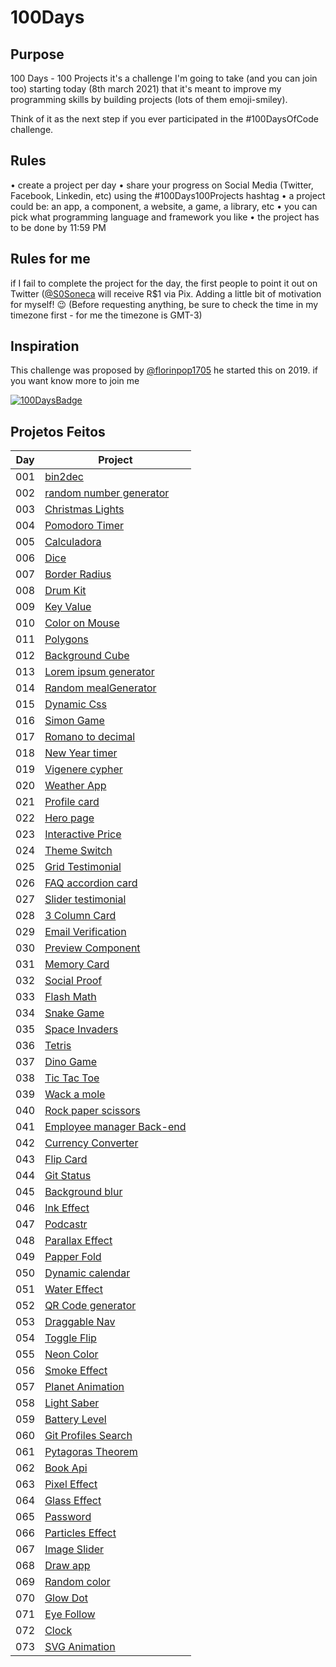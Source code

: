 # 100Days

## Purpose

100 Days - 100 Projects it's a challenge I'm going to take (and you can join too) starting today (8th march 2021) that it's meant to improve my programming skills by building projects (lots of them emoji-smiley).

Think of it as the next step if you ever participated in the #100DaysOfCode challenge.

## Rules

• create a project per day
• share your progress on Social Media (Twitter, Facebook, Linkedin, etc) using the #100Days100Projects hashtag
• a project could be: an app, a component, a website, a game, a library, etc
• you can pick what programming language and framework you like
• the project has to be done by 11:59 PM

## Rules for me

if I fail to complete the project for the day, the first people to point it out on Twitter ([@S0Soneca](https://twitter.com/S0Soneca) will receive R$1 via Pix. Adding a little bit of motivation for myself! 😉 (Before requesting anything, be sure to check the time in my timezone first - for me the timezone is GMT-3)

## Inspiration

This challenge was proposed by [@florinpop1705](https://twitter.com/florinpop1705) he started this on 2019. if you want know more to join me

[![100DaysBadge](https://img.shields.io/badge/100DaysChallenge-9732a8)](https://www.florin-pop.com/blog/2019/09/100-days-100-projects/)

## Projetos Feitos

| Day | Project                                                                                |
| --- | -------------------------------------------------------------------------------------- |
| 001 | [bin2dec](https://sones-100days.netlify.app/day1to10/bin2dec/)                         |
| 002 | [random number generator](https://sones-100days.netlify.app/day1to10/randomNumber)     |
| 003 | [Christmas Lights](https://sones-100days.netlify.app/day1to10/christmaslights)         |
| 004 | [Pomodoro Timer](https://sones-100days.netlify.app/day1to10/pomodoro)                  |
| 005 | [Calculadora](https://sones-100days.netlify.app/day1to10//calculator)                  |
| 006 | [Dice](https://sones-100days.netlify.app/day1to10/dice)                                |
| 007 | [Border Radius](https://sones-100days.netlify.app/day1to10/border-radius)              |
| 008 | [Drum Kit](https://sones-100days.netlify.app/day1to10/drumkit)                         |
| 009 | [Key Value](https://sones-100days.netlify.app/day1to10/keyvalue)                       |
| 010 | [Color on Mouse](https://sones-100days.netlify.app/day1to10/coloronmouse)              |
| 011 | [Polygons](https://sones-100days.netlify.app/day11to20/polygons)                       |
| 012 | [Background Cube](https://sones-100days.netlify.app/day11to20/bgcube)                  |
| 013 | [Lorem ipsum generator](https://sones-100days.netlify.app/day11to20/lipsum)            |
| 014 | [Random mealGenerator](https://sones-100days.netlify.app/day11to20/mealgenerator)      |
| 015 | [Dynamic Css](https://sones-100days.netlify.app/day11to20/dynamicss)                   |
| 016 | [Simon Game](https://sones-100days.netlify.app/day11to20/simongame)                    |
| 017 | [Romano to decimal](https://sones-100days.netlify.app/day11to20/romand2decimal)        |
| 018 | [New Year timer](https://sones-100days.netlify.app/day11to20/timer)                    |
| 019 | [Vigenere cypher](https://sones-100days.netlify.app/day11to20/vigenere)                |
| 020 | [Weather App](https://sones-100days.netlify.app/day11to20/weather)                     |
| 021 | [Profile card](https://sones-100days.netlify.app/day21to30/cardprofile)                |
| 022 | [Hero page](https://sones-100days.netlify.app/day21to30/curvedsection)                 |
| 023 | [Interactive Price](https://sones-100days.netlify.app/day21to30/interactiveprice/)     |
| 024 | [Theme Switch](https://sones-100days.netlify.app/day21to30/themeswitch/)               |
| 025 | [Grid Testimonial](https://sones-100days.netlify.app/day21to30/testimonialsgrid/)      |
| 026 | [FAQ accordion card](https://sones-100days.netlify.app/day21to30/faqaccordioncard/)    |
| 027 | [Slider testimonial](https://sones-100days.netlify.app/day21to30/slidertestimonial/)   |
| 028 | [3 Column Card](https://sones-100days.netlify.app/day21to30/3columncard/)              |
| 029 | [Email Verification](https://sones-100days.netlify.app/day21to30/emailverification/)   |
| 030 | [Preview Component](https://sones-100days.netlify.app/day21to30/previewcomponent/)     |
| 031 | [Memory Card](https://sones-100days.netlify.app/day31to40/memorygame/)                 |
| 032 | [Social Proof](https://sones-100days.netlify.app/day31to40/social-proof/)              |
| 033 | [Flash Math](https://sones-100days.netlify.app/day31to40/flash-math/)                  |
| 034 | [Snake Game](https://sones-100days.netlify.app/day31to40/snake-game/)                  |
| 035 | [Space Invaders](https://sones-100days.netlify.app/day31to40/space-invaders/)          |
| 036 | [Tetris](https://sones-100days.netlify.app/day31to40/tetris/)                          |
| 037 | [Dino Game](https://sones-100days.netlify.app/day31to40/dino-game/)                    |
| 038 | [Tic Tac Toe](https://sones-100days.netlify.app/day31to40/tik-tak-toe/)                |
| 039 | [Wack a mole](https://sones-100days.netlify.app/day31to40/wack-mole/)                  |
| 040 | [Rock paper scissors](https://sones-100days.netlify.app/day31to40/rock-paper-scissor/) |
| 041 | [Employee manager Back-end](https://github.com/S0NES/EmployeeManager)                  |
| 042 | [Currency Converter](https://sones-100days.netlify.app/day41to50/currencyconverter/)   |
| 043 | [Flip Card](https://sones-100days.netlify.app/day41to50/flipcard/)                     |
| 044 | [Git Status](https://sones-100days.netlify.app/day41to50/gitstatus/)                   |
| 045 | [Background blur](https://sones-100days.netlify.app/day41to50/focuseffect/)            |
| 046 | [Ink Effect](https://sones-100days.netlify.app/day41to50/inkcss/)                      |
| 047 | [Podcastr](https://github.com/S0NES/Podcastrl)                                         |
| 048 | [Parallax Effect](https://sones-100days.netlify.app/day41to50/parallax/)               |
| 049 | [Papper Fold](https://sones-100days.netlify.app/day41to50/paperfold/)                  |
| 050 | [Dynamic calendar](https://sones-100days.netlify.app/day41to50/dynamiccalendar)        |
| 051 | [Water Effect](https://sones-100days.netlify.app/day51to60/parallaxwater)              |
| 052 | [QR Code generator](https://sones-100days.netlify.app/day51to60/qrcode)                |
| 053 | [Draggable Nav](https://sones-100days.netlify.app/day51to60/draggablemenu)             |
| 054 | [Toggle Flip](https://sones-100days.netlify.app/day51to60/toggleflip)                  |
| 055 | [Neon Color](https://sones-100days.netlify.app/day51to60/neoneffect)                   |
| 056 | [Smoke Effect](https://sones-100days.netlify.app/day51to60/animatedtext/)              |
| 057 | [Planet Animation](https://sones-100days.netlify.app/day51to60/planetanimation/)       |
| 058 | [Light Saber](https://sones-100days.netlify.app/day51to60/lightsaber/)                 |
| 059 | [Battery Level](https://sones-100days.netlify.app/day51to60/batterylevel/)             |
| 060 | [Git Profiles Search](https://sones-100days.netlify.app/day51to60/gitsearch/)          |
| 061 | [Pytagoras Theorem](https://sones-100days.netlify.app/day61to70/teorema/)              |
| 062 | [Book Api](https://sones-100days.netlify.app/day61to70/bookapi/)                       |
| 063 | [Pixel Effect](https://sones-100days.netlify.app/day61to70/pixeleffect/)               |
| 064 | [Glass Effect](https://sones-100days.netlify.app/day61to70/hoverglamorph/)             |
| 065 | [Password](https://sones-100days.netlify.app/day61to70/password/)                      |
| 066 | [Particles Effect](https://sones-100days.netlify.app/day61to70/particles/)             |
| 067 | [Image Slider](https://sones-100days.netlify.app/day61to70/imageslider/)               |
| 068 | [Draw app](https://sones-100days.netlify.app/day61to70/Draw/)                          |
| 069 | [Random color](https://sones-100days.netlify.app/day61to70/randomcolor/)               |
| 070 | [Glow Dot](https://sones-100days.netlify.app/day61to70/backgroundmouse/)               |
| 071 | [Eye Follow](https://sones-100days.netlify.app/day71to80/eyefollow/)                   |
| 072 | [Clock](https://sones-100days.netlify.app/day71to80/clock/)                            |
| 073 | [SVG Animation](https://sones-100days.netlify.app/day71to80/svganimation/)             |
